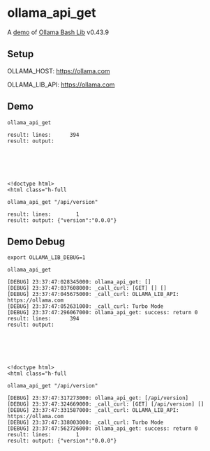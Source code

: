 # ollama_api_get

A [demo](../README.md#demos) of [Ollama Bash Lib](https://github.com/attogram/ollama-bash-lib) v0.43.9

## Setup

OLLAMA_HOST: https://ollama.com

OLLAMA_LIB_API: https://ollama.com


## Demo


```
ollama_api_get

result: lines:      394
result: output: 






<!doctype html>
<html class="h-full
```

```
ollama_api_get "/api/version"

result: lines:        1
result: output: {"version":"0.0.0"}
```

## Demo Debug

`export OLLAMA_LIB_DEBUG=1`


```
ollama_api_get

[DEBUG] 23:37:47:028345000: ollama_api_get: []
[DEBUG] 23:37:47:037608000: _call_curl: [GET] [] []
[DEBUG] 23:37:47:045675000: _call_curl: OLLAMA_LIB_API: https://ollama.com
[DEBUG] 23:37:47:052631000: _call_curl: Turbo Mode
[DEBUG] 23:37:47:296067000: ollama_api_get: success: return 0
result: lines:      394
result: output: 






<!doctype html>
<html class="h-full
```

```
ollama_api_get "/api/version"

[DEBUG] 23:37:47:317273000: ollama_api_get: [/api/version]
[DEBUG] 23:37:47:324669000: _call_curl: [GET] [/api/version] []
[DEBUG] 23:37:47:331587000: _call_curl: OLLAMA_LIB_API: https://ollama.com
[DEBUG] 23:37:47:338003000: _call_curl: Turbo Mode
[DEBUG] 23:37:47:562726000: ollama_api_get: success: return 0
result: lines:        1
result: output: {"version":"0.0.0"}
```

